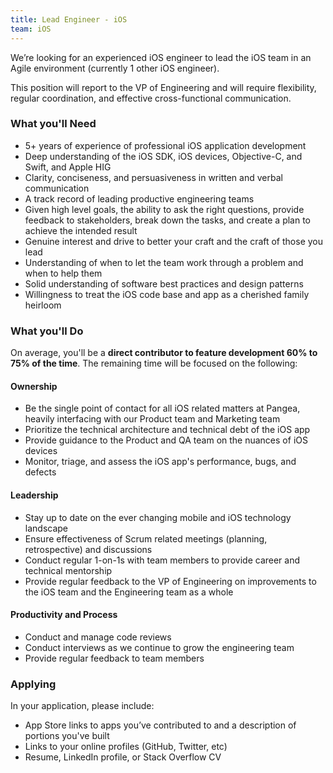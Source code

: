 ```yaml
---
title: Lead Engineer - iOS
team: iOS
---
```


We’re looking for an experienced iOS engineer to lead the iOS team in an Agile environment (currently 1 other iOS engineer).

This position will report to the VP of Engineering and will require flexibility, regular coordination, and effective cross-functional communication.

### What you'll Need
- 5+ years of experience of professional iOS application development
- Deep understanding of the iOS SDK, iOS devices, Objective-C, and Swift, and Apple HIG
- Clarity, conciseness, and persuasiveness in written and verbal communication
- A track record of leading productive engineering teams
- Given high level goals, the ability to ask the right questions, provide feedback to stakeholders, break down the tasks, and create a plan to achieve the intended result
- Genuine interest and drive to better your craft and the craft of those you lead
- Understanding of when to let the team work through a problem and when to help them
- Solid understanding of software best practices and design patterns
- Willingness to treat the iOS code base and app as a cherished family heirloom 

### What you'll Do

On average, you'll be a **direct contributor to feature development 60% to 75% of the time**. The remaining time will be focused on the following: 

#### Ownership
- Be the single point of contact for all iOS related matters at Pangea, heavily interfacing with our Product team and Marketing team
- Prioritize the technical architecture and technical debt of the iOS app
- Provide guidance to the Product and QA team on the nuances of iOS devices
- Monitor, triage, and assess the iOS app's performance, bugs, and defects

#### Leadership
- Stay up to date on the ever changing mobile and iOS technology landscape
- Ensure effectiveness of Scrum related meetings (planning, retrospective) and discussions
- Conduct regular 1-on-1s with team members to provide career and technical mentorship
- Provide regular feedback to the VP of Engineering on improvements to the iOS team and the Engineering team as a whole

#### Productivity and Process
- Conduct and manage code reviews
- Conduct interviews as we continue to grow the engineering team
- Provide regular feedback to team members

### Applying
In your application, please include:

- App Store links to apps you’ve contributed to and a description of portions you've  built
- Links to your online profiles (GitHub, Twitter, etc)
- Resume, LinkedIn profile, or Stack Overflow CV